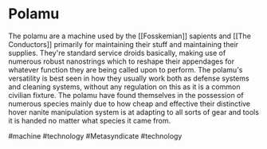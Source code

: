 # Polamu

The polamu are a machine used by the [[Fosskemian]] sapients and [[The Conductors]] primarily for maintaining their stuff and maintaining their supplies.  They're standard service droids basically, making use of numerous robust nanostrings which to reshape their appendages for whatever function they are being called upon to perform.  The polamu's versatility is best seen in how they usually work both as defense systems and cleaning systems, without any regulation on this as it is a common civilian fixture.  The polamu have found themselves in the possession of numerous species mainly due to how cheap and effective their distinctive hover nanite manipulation system is at adapting to all sorts of gear and tools it is handed no matter what species it came from.

#machine 
#technology 
#Metasyndicate 
#technology 
